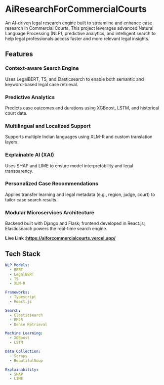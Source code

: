 # AiResearchForCommercialCourts

An AI-driven legal research engine built to streamline and enhance case research in Commercial Courts. This project leverages advanced Natural Language Processing (NLP), predictive analytics, and intelligent search to help legal professionals access faster and more relevant legal insights.

## Features

### Context-aware Search Engine  
Uses LegalBERT, T5, and Elasticsearch to enable both semantic and keyword-based legal case retrieval.

### Predictive Analytics  
Predicts case outcomes and durations using XGBoost, LSTM, and historical court data.

### Multilingual and Localized Support  
Supports multiple Indian languages using XLM-R and custom translation layers.

### Explainable AI (XAI)  
Uses SHAP and LIME to ensure model interpretability and legal transparency.

### Personalized Case Recommendations  
Applies transfer learning and legal metadata (e.g., region, judge, court) to tailor case search results.

### Modular Microservices Architecture  
Backend built with Django and Flask; frontend developed in React.js; Elasticsearch powers the real-time search engine.

**Live Link :https://aiforcommercialcourts.vercel.app/**


## Tech Stack

```yaml
NLP Models:
  - BERT
  - LegalBERT
  - T5
  - XLM-R

Frameworks:
  - Typescript
  - React.js

Search:
  - Elasticsearch
  - BM25
  - Dense Retrieval

Machine Learning:
  - XGBoost
  - LSTM

Data Collection:
  - Scrapy
  - BeautifulSoup

Explainability:
  - SHAP
  - LIME
